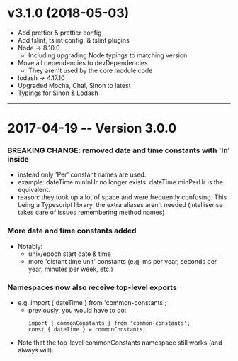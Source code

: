 v3.1.0 (2018-05-03)
===================
*   Add prettier & prettier config
*   Add tslint, tslint config, & tslint plugins
*   Node -> 8.10.0
    *   Including upgrading Node typings to matching version
*   Move all dependencies to devDependencies
    *   They aren't used by the core module code
*   lodash -> 4.17.10
*   Upgraded Mocha, Chai, Sinon to latest
*   Typings for Sinon & Lodash

----

# 2017-04-19 -- Version 3.0.0
### BREAKING CHANGE: removed date and time constants with 'In' inside
  *  instead only 'Per' constant names are used.
  *  example: dateTime.minInHr no longer exists. dateTime.minPerHr is the equivalent.
  *  reason: they took up a lot of space and were frequently confusing. This being a Typescript library, the extra aliases aren't needed (intellisense takes care of issues remembering method names) 

### More date and time constants added
* Notably:
  * unix/epoch start date & time
  * more 'distant time unit' constants (e.g. ms per year, seconds per year, minutes per week, etc.)

### Namespaces now also receive top-level exports
* e.g. import { dateTime } from 'common-constants';
  *  previously, you would have to do:
	 ```
	 import { commonConstants } from 'common-constants';
	 const { dateTime } = commonConstants;
	 ```
* Note that the top-level commonConstants namespace still works (and always will).

